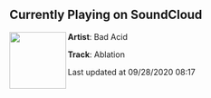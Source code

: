 ## Currently Playing on SoundCloud

[<img align="left" width="100" src="https://i1.sndcdn.com/artworks-aA8DlnOUEtyyGkRp-YIpiTg-t50x50.jpg">](https://soundcloud.com/itsbadacid/ablation)

**Artist**: Bad Acid 

**Track**: Ablation

Last updated at 09/28/2020 08:17
